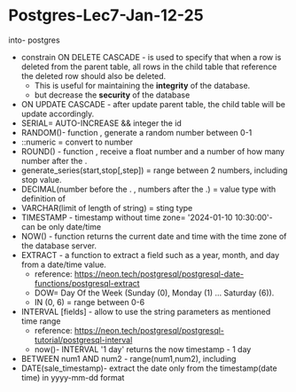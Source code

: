 # Postgres-Lec7-Jan-12-25
into- postgres

* constrain ON DELETE CASCADE - is used to specify that when a row is deleted from the parent table, 
all rows in the child table that reference the deleted row should also be deleted. 
  * This is useful for maintaining the **integrity** of the database.
  * but decrease the **security** of the database
* ON UPDATE CASCADE - after update parent table, the child table will be update accordingly.
* SERIAL= AUTO-INCREASE && integer the id
* RANDOM()- function , generate a random number between 0-1 
* ::numeric = convert to number
* ROUND() - function , receive a float number and a number of how many number after the .
* generate_series(start,stop[,step]) = range between 2 numbers, including stop value.
* DECIMAL(number before the . , numbers after the .) = value type with definition of
* VARCHAR(limit of length of string) = sting type
* TIMESTAMP - timestamp without time zone= '2024-01-10 10:30:00'- can be only date/time
* NOW() - function returns the current date and time with the time zone of the database server. 
* EXTRACT - a function to extract a field such as a year, month, and day from a date/time value.
  * reference: https://neon.tech/postgresql/postgresql-date-functions/postgresql-extract
  * DOW=  Day Of the Week (Sunday (0), Monday (1) … Saturday (6)).
  * IN (0, 6) = range between 0-6
* INTERVAL [fields] - allow to use the string parameters as mentioned time range
  * reference: https://neon.tech/postgresql/postgresql-tutorial/postgresql-interval
  * now()- INTERVAL '1 day' returns the now timestamp - 1 day
*  BETWEEN num1 AND num2 - range(num1,num2), including 
* DATE(sale_timestamp)- extract the date only from the timestamp(date time) in yyyy-mm-dd format 
